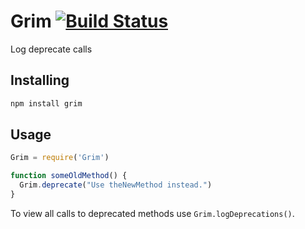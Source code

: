 # Grim [![Build Status](https://travis-ci.org/atom/grim.svg)](https://travis-ci.org/atom/grim)

Log deprecate calls

## Installing

```sh
npm install grim
```

## Usage

```javascript
Grim = require('Grim')

function someOldMethod() {
  Grim.deprecate("Use theNewMethod instead.")
}
```

To view all calls to deprecated methods use `Grim.logDeprecations()`.
